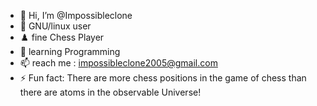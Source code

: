 - 👋 Hi, I’m @Impossibleclone
- 👀 GNU/linux user
- ♟️ fine Chess Player
- 🌱 learning Programming
- 📫 reach me : impossibleclone2005@gmail.com
- ⚡ Fun fact: There are more chess positions in the game of chess than there are atoms in the observable Universe!

<!---
Impossibleclone/Impossibleclone is a ✨ special ✨ repository because its `README.md` (this file) appears on your GitHub profile.
You can click the Preview link to take a look at your changes.
--->
